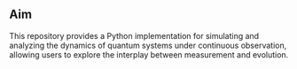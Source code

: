 ## Aim

This repository provides a Python implementation for simulating and analyzing the dynamics of quantum systems under continuous observation, allowing users to explore the interplay between measurement and evolution.
